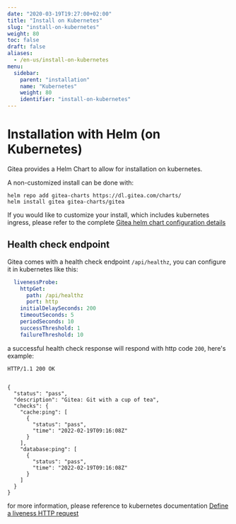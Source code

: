```yaml
---
date: "2020-03-19T19:27:00+02:00"
title: "Install on Kubernetes"
slug: "install-on-kubernetes"
weight: 80
toc: false
draft: false
aliases:
  - /en-us/install-on-kubernetes
menu:
  sidebar:
    parent: "installation"
    name: "Kubernetes"
    weight: 80
    identifier: "install-on-kubernetes"
---
```


# Installation with Helm (on Kubernetes)

Gitea provides a Helm Chart to allow for installation on kubernetes.

A non-customized install can be done with:

```
helm repo add gitea-charts https://dl.gitea.com/charts/
helm install gitea gitea-charts/gitea
```

If you would like to customize your install, which includes kubernetes ingress, please refer to the complete [Gitea helm chart configuration details](https://gitea.com/gitea/helm-chart/)

## Health check endpoint

Gitea comes with a health check endpoint `/api/healthz`, you can configure it in kubernetes like this:

```yaml
  livenessProbe:
    httpGet:
      path: /api/healthz
      port: http
    initialDelaySeconds: 200
    timeoutSeconds: 5
    periodSeconds: 10
    successThreshold: 1
    failureThreshold: 10
```

a successful health check response will respond with http code `200`, here's example:

```
HTTP/1.1 200 OK


{
  "status": "pass",
  "description": "Gitea: Git with a cup of tea",
  "checks": {
    "cache:ping": [
      {
        "status": "pass",
        "time": "2022-02-19T09:16:08Z"
      }
    ],
    "database:ping": [
      {
        "status": "pass",
        "time": "2022-02-19T09:16:08Z"
      }
    ]
  }
}
```

for more information, please reference to kubernetes documentation [Define a liveness HTTP request](https://kubernetes.io/docs/tasks/configure-pod-container/configure-liveness-readiness-startup-probes/#define-a-liveness-http-request)
